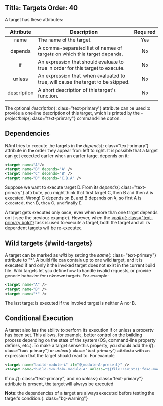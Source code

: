 Title: Targets
Order: 40
---

A target has these attributes:

|  Attribute  |                              Description                                         | Required |
|:-----------:|----------------------------------------------------------------------------------|:--------:|
|     name    | The name of the target.                                                          |    Yes   |
|   depends   | A comma-separated list of names of targets on which this target depends.         |    No    |
|      if     | An expression that should evaluate to true in order for this target to execute.  |    No    |
|    unless   | An expression that, when evaluated to true, will cause the target to be skipped. |    No    |
| description | A short description of this target's function.                                   |    No    |

The optional *description*{: class="text-primary"} attribute can be used to provide a one-line description of this target, which is printed by the *-projecthelp*{: class="text-primary"} command-line option.

## Dependencies

 NAnt tries to execute the targets in the *depends*{: class="text-primary"} attribute in the order they appear from left to right. It is possible that a target can get executed earlier when an earlier target depends on it:
```xml
<target name="A"/>
<target name="B" depends="A" />
<target name="C" depends="B" />
<target name="D" depends="C,B,A" />
```    
 Suppose we want to execute target D.  From its *depends*{: class="text-primary"} attribute, you might think that first target C, then B and then A is executed.  Wrong!  C depends on B, and B depends on A, so first A is executed, then B, then C, and finally D.

A target gets executed only once, even when more than one target depends on it (see the previous example). However, when the [*&lt;call&gt;*{: class="text-primary bold"}](http://nant.sourceforge.net/release/latest/help/tasks/call.html) task is used to execute a target, both the target and all its dependent targets will be re-executed.

## Wild targets {#wild-targets}

A target can be marked as _wild_ by setting the *name*{: class="text-primary"} attribute to "*". A build file can contain up to one wild target, and it is executed if and only if the invoked target does not exist in the current build file.  Wild targets let you define how to handle invalid requests, or provide generic behavior for unknown targets. For example:
```xml
<target name="A" />
<target name="B" />
<target name="*" />
```         

The last target is executed if the invoked target is neither A nor B.

## Conditional Execution

A target also has the ability to perform its execution if or unless a property has been set.  This allows, for example, better control on the building process depending on the state of the system (OS, command-line property defines, etc.).  To make a target sense this property, you should add the *if*{: class="text-primary"} or *unless*{: class="text-primary"} attribute with an expression that the target should react to. For example:
```xml
<target name="build-module-A" if="${module-A-present}" />
<target name="build-own-fake-module-A" unless="${file::exists('fake-module-a.dll')}" />
```  

If no *if*{: class="text-primary"} and no *unless*{: class="text-primary"} attribute is present, the target will always be executed.

**Note:** the dependencies of a target are always executed before testing the target's condition.{: class="bg-warning"}

